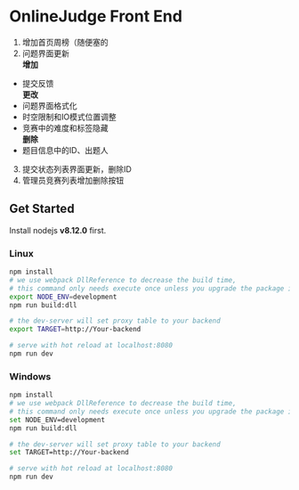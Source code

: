 # OnlineJudge Front End
1. 增加首页周榜（随便塞的
2. 问题界面更新<br>
  **增加**
  - 提交反馈<br>
  **更改**
  - 问题界面格式化
  - 时空限制和IO模式位置调整
  - 竞赛中的难度和标签隐藏<br>
  **删除**
  - 题目信息中的ID、出题人
3. 提交状态列表界面更新，删除ID
4. 管理员竞赛列表增加删除按钮

## Get Started

Install nodejs **v8.12.0** first.

### Linux

```bash
npm install
# we use webpack DllReference to decrease the build time,
# this command only needs execute once unless you upgrade the package in build/webpack.dll.conf.js
export NODE_ENV=development 
npm run build:dll

# the dev-server will set proxy table to your backend
export TARGET=http://Your-backend

# serve with hot reload at localhost:8080
npm run dev
```
### Windows

```bash
npm install
# we use webpack DllReference to decrease the build time,
# this command only needs execute once unless you upgrade the package in build/webpack.dll.conf.js
set NODE_ENV=development 
npm run build:dll

# the dev-server will set proxy table to your backend
set TARGET=http://Your-backend

# serve with hot reload at localhost:8080
npm run dev
```